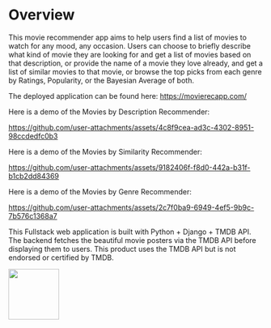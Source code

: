 # Overview

This movie recommender app aims to help users find a list of movies to watch for any mood, any occasion. Users can choose to briefly describe what kind of movie they are looking for and get a list of movies based on that description, or provide the name of a movie they love already, and get a list of similar movies to that movie, or browse the top picks from each genre by Ratings, Popularity, or the Bayesian Average of both. 

The deployed application can be found here: https://movierecapp.com/

Here is a demo of the Movies by Description Recommender:

https://github.com/user-attachments/assets/4c8f9cea-ad3c-4302-8951-98ccdedfc0b3

Here is a demo of the Movies by Similarity Recommender:

https://github.com/user-attachments/assets/9182406f-f8d0-442a-b31f-b1cb2dd84369

Here is a demo of the Movies by Genre Recommender:

https://github.com/user-attachments/assets/2c7f0ba9-6949-4ef5-9b9c-7b576c1368a7

This Fullstack web application is built with Python + Django + TMDB API. The backend fetches the beautiful movie posters via the TMDB API before displaying them to users. This product uses the TMDB API but is not endorsed or certified by TMDB.

<img src="https://github.com/user-attachments/assets/6ddd4f5c-22e2-416c-a510-9fae17e2fcf2" width="100">


